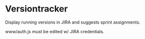 Versiontracker
==============

Display running versions in JIRA and suggests sprint assignments.

www/auth.js must be edited w/ JIRA credentials.

